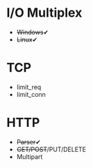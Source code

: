 # I/O Multiplex 
* ~~Windows~~✔
* ~~Linux~~✔

# TCP
* limit_req
* limit_conn

# HTTP
* ~~Parser~~✔
* ~~GET/POST~~/PUT/DELETE
* Multipart